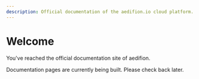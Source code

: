 ```yaml
---
description: Official documentation of the aedifion.io cloud platform.
---
```


# Welcome

You've reached the official documentation site of aedifion. 

Documentation pages are currently being built. Please check back later.


